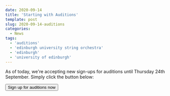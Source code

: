 ```yaml
---
date: 2020-09-14
title: 'Starting with Auditions'
template: post
slug: 2020-09-14-auditions
categories:
  - News
tags:
  - 'auditions'
  - 'edinburgh university string orchestra'
  - 'edinburgh'
  - 'university of edinburgh'
---
```


As of today, we're accepting new sign-ups for auditions until Thursday 24th September. Simply click the button below:

<a href="https://forms.gle/jFvfjCwuLMfJCAjb9">
  <button>
    Sign up for auditions now
  </button>
</a>
